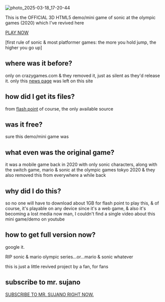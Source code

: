 
![photo_2025-03-18_17-20-44](https://github.com/user-attachments/assets/bf932d66-acb2-40be-ae72-68a5627e11b6)

This is the OFFICIAL 3D HTML5 demo/mini game of sonic at the olympic games (2020) which I've revived here

[PLAY NOW](https://neocharmy.github.io/sonic-2020/)

 [first rule of sonic & most platformer games: the more you hold jump, the higher you go up]

## where was it before?
only on crazygames.com
& they removed it, just as silent as they'd release it.
only this [news page](https://developer.crazygames.com/blog/play-sonic-at-the-olympic-game)
 was left on this site

## how did I get its files?
from [flash point](https://flashpointarchive.org/downloads) of course, the only available source

## was it free? 

sure this demo/mini game was 

## what even was the original game?

it was a mobile game back in 2020 with only sonic characters, along with the switch game, mario & sonic at the olympic games tokyo 2020 & they also removed this from everywhere a while back

## why did I do this?

so no one will have to download about 1GB for flash point to play this, & of course, it's playable on any device since it's a web game, & also it's becoming a lost media now man, I couldn't find a single video about this mini game/demo on youtube

## how to get full version now?
google it. 
 
RIP sonic & mario olympic series...or...mario & sonic
whatever

this is just a little revived project by a fan, for fans

## subscribe to mr. sujano
[SUBSCRIBE TO MR. SUJANO RIGHT NOW.](https://youtu.be/mtKw0k7pAsk?si=lsHDuebfIicqTtND)
